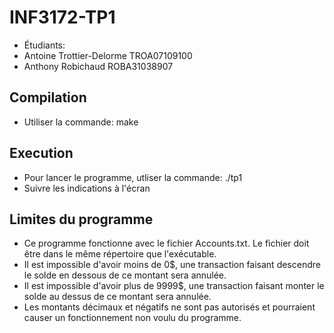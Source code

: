 # INF3172-TP1
* Étudiants:
* Antoine Trottier-Delorme TROA07109100
* Anthony Robichaud ROBA31038907

## Compilation
* Utiliser la commande: make

## Execution
* Pour lancer le programme, utliser la commande: ./tp1
* Suivre les indications à l'écran

## Limites du programme
* Ce programme fonctionne avec le fichier Accounts.txt. Le fichier doit être dans le même répertoire que l'exécutable.
* Il est impossible d'avoir moins de 0$, une transaction faisant descendre le solde en dessous de ce montant sera annulée.
* Il est impossible d'avoir plus de 9999$, une transaction faisant monter le solde au dessus de ce montant sera annulée.
* Les montants décimaux et négatifs ne sont pas autorisés et pourraient causer un fonctionnement non voulu du programme.
